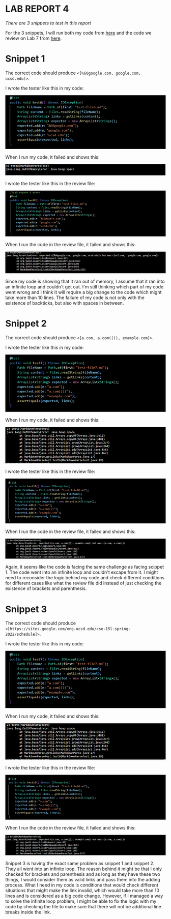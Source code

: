 # LAB REPORT 4

*There are 3 snippets to test in this report*

For the 3 snippets, I will run both my code from [here](https://github.com/stevo0718/markdown-parser) and the code we review on Lab 7 from [here](https://github.com/NLChung9/markdown-parser).

# Snippet 1

The correct code should produce `<[%60google.com, google.com, ucsd.edu]>`.

I wrote the tester like this in my code:

![tester6](tester6.png)

When I run my code, it failed and shows this:

![test6](test6.png)

I wrote the tester like this in the review file:

![tester9](tester9.png)

When I run the code in the review file, it failed and shows this:

![test9](test9.png)

Since my code is showing that it ran out of memory, I assume that it ran into an infinite loop and couldn't get out. I'm still thinking which part of my code went wrong and I think it will require a big change to the code which might take more than 10 lines. The failure of my code is not only with the existence of backticks, but also with spaces in between.

# Snippet 2

The correct code should produce `<[a.com, a.com(()), example.com]>`.

I wrote the tester like this in my code:

![tester7](tester7.png)

When I run my code, it failed and shows this:

![test7](test7.png)

I wrote the tester like this in the review file:

![tester10](tester10.png)

When I run the code in the review file, it failed and shows this:

![test10](test10.png)

Again, it seems like the code is facing the same challenge as facing scippet 1. The code went into an infinite loop and couldn't excape from it. I might need to reconsider the logic behind my code and check different conditions for different cases like what the review file did instead of just checking the existence of brackets and parenthesis.

# Snippet 3

The correct code should produce `<[https://sites.google.com/eng.ucsd.edu/cse-15l-spring-2022/schedule]>`.

I wrote the tester like this in my code:

![tester7](tester7.png)

When I run my code, it failed and shows this:

![test7](test7.png)

I wrote the tester like this in the review file:

![tester10](tester10.png)

When I run the code in the review file, it failed and shows this:

![test10](test10.png)

Snippet 3 is having the exact same problem as snippet 1 and snippet 2. They all went into an infinite loop. The reason behind it might be that I only checked for brackets and parenthesis and as long as they have these two things, I would consider them as valid links and pass them into the adding process. What I need in my code is conditions that would check different situations that might make the link invalid, which would take more than 10 lines and is considered as a big code change. However, if I managed a way to solve the infinite loop problem, I might be able to fix the logic with my code by checking the file to make sure that there will not be additional line breaks inside the link.